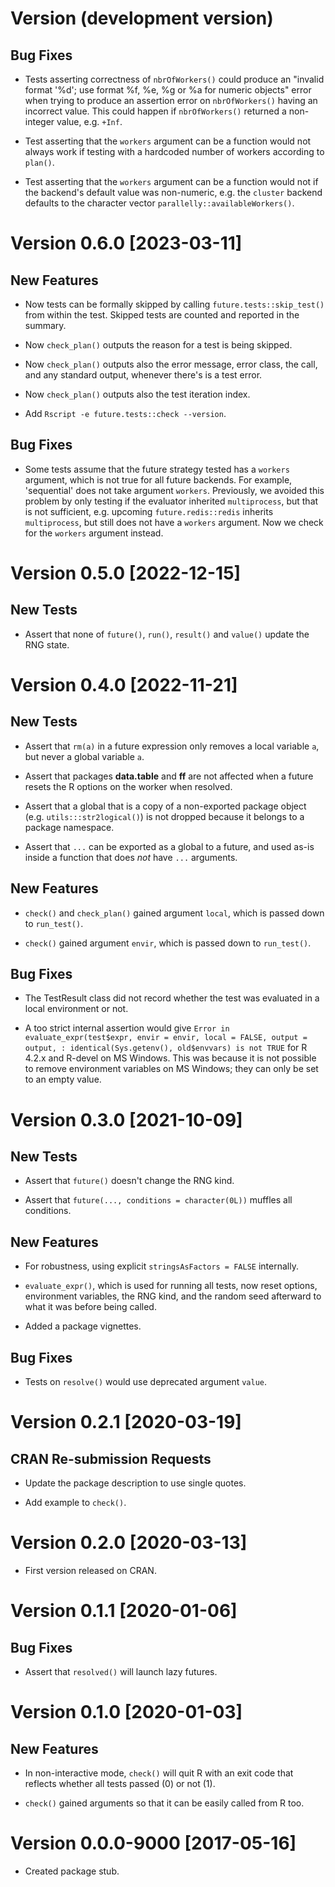 # Version (development version)

## Bug Fixes

 * Tests asserting correctness of `nbrOfWorkers()` could produce an
   "invalid format '%d'; use format %f, %e, %g or %a for numeric
   objects" error when trying to produce an assertion error on
   `nbrOfWorkers()` having an incorrect value. This could happen if
   `nbrOfWorkers()` returned a non-integer value, e.g. `+Inf`.

 * Test asserting that the `workers` argument can be a function would
   not always work if testing with a hardcoded number of workers
   according to `plan()`.

 * Test asserting that the `workers` argument can be a function would
   not if the backend's default value was non-numeric, e.g. the
   `cluster` backend defaults to the character vector
   `parallelly::availableWorkers()`.


# Version 0.6.0 [2023-03-11]

## New Features

 * Now tests can be formally skipped by calling
   `future.tests::skip_test()` from within the test.  Skipped tests
   are counted and reported in the summary.
   
 * Now `check_plan()` outputs the reason for a test is being skipped.

 * Now `check_plan()` outputs also the error message, error class, the
   call, and any standard output, whenever there's is a test error.

 * Now `check_plan()` outputs also the test iteration index.

 * Add `Rscript -e future.tests::check --version`.

## Bug Fixes

 * Some tests assume that the future strategy tested has a `workers`
   argument, which is not true for all future backends.  For example,
   'sequential' does not take argument `workers`.  Previously, we
   avoided this problem by only testing if the evaluator inherited
   `multiprocess`, but that is not sufficient, e.g. upcoming
   `future.redis::redis` inherits `multiprocess`, but still does not
   have a `workers` argument.  Now we check for the `workers` argument
   instead.


# Version 0.5.0 [2022-12-15]

## New Tests

 * Assert that none of `future()`, `run()`, `result()` and `value()`
   update the RNG state.


# Version 0.4.0 [2022-11-21]

## New Tests

 * Assert that `rm(a)` in a future expression only removes a local
   variable `a`, but never a global variable `a`.
   
 * Assert that packages **data.table** and **ff** are not affected
   when a future resets the R options on the worker when resolved.
   
 * Assert that a global that is a copy of a non-exported package
   object (e.g. `utils:::str2logical()`) is not dropped because it
   belongs to a package namespace.

 * Assert that `...` can be exported as a global to a future, and
   used as-is inside a function that does _not_ have `...` arguments.

## New Features

 * `check()` and `check_plan()` gained argument `local`, which is
   passed down to `run_test()`.

 * `check()` gained argument `envir`, which is passed down to
   `run_test()`.

## Bug Fixes

 * The TestResult class did not record whether the test was evaluated
   in a local environment or not.

 * A too strict internal assertion would give `Error in
   evaluate_expr(test$expr, envir = envir, local = FALSE, output =
   output, : identical(Sys.getenv(), old$envvars) is not TRUE` for R
   4.2.x and R-devel on MS Windows.  This was because it is not
   possible to remove environment variables on MS Windows; they can
   only be set to an empty value.
 

# Version 0.3.0 [2021-10-09]

## New Tests

 * Assert that `future()` doesn't change the RNG kind.
 
 * Assert that `future(..., conditions = character(0L))` muffles all
   conditions.

## New Features

 * For robustness, using explicit `stringsAsFactors = FALSE`
   internally.

 * `evaluate_expr()`, which is used for running all tests, now reset
   options, environment variables, the RNG kind, and the random seed
   afterward to what it was before being called.

 * Added a package vignettes.
 
## Bug Fixes

 * Tests on `resolve()` would use deprecated argument `value`.
 

# Version 0.2.1 [2020-03-19]

## CRAN Re-submission Requests

 * Update the package description to use single quotes.

 * Add example to `check()`.


# Version 0.2.0 [2020-03-13]

 * First version released on CRAN.


# Version 0.1.1 [2020-01-06]

## Bug Fixes

 * Assert that `resolved()` will launch lazy futures.


# Version 0.1.0 [2020-01-03]

## New Features

 * In non-interactive mode, `check()` will quit R with an exit code
   that reflects whether all tests passed (0) or not (1).

 * `check()` gained arguments so that it can be easily called from R
   too.


# Version 0.0.0-9000 [2017-05-16]

 * Created package stub.
